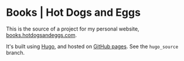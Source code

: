 Books | Hot Dogs and Eggs 
========================

This is the source of a project for my personal website, [books.hotdogsandeggs.com](https://books.hotdogsandeggs.com).

It's built using [Hugo](https://gohugo.io/), and hosted on [GitHub pages](https://pages.github.com/). See the `hugo_source` branch. 
